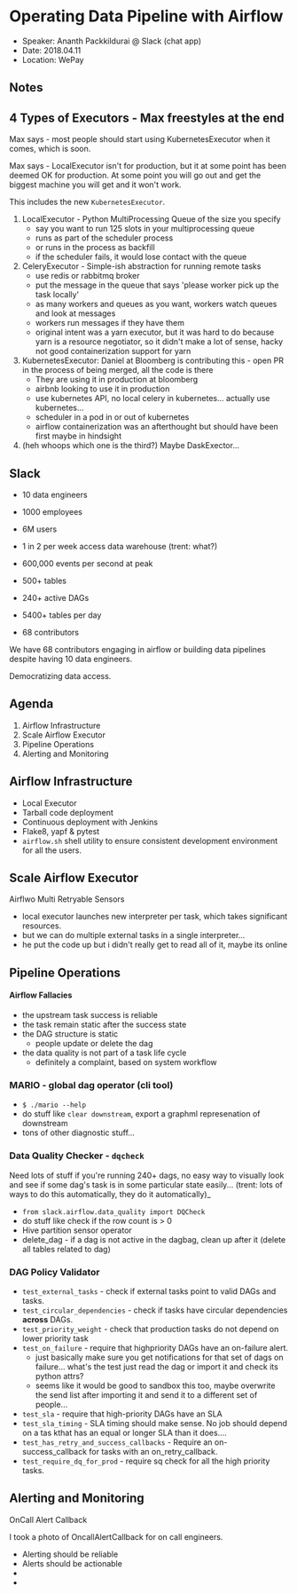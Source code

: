 # Operating Data Pipeline with Airflow

- Speaker: Ananth Packkildurai @ Slack (chat app)
- Date: 2018.04.11
- Location: WePay

## Notes


## 4 Types of Executors - Max freestyles at the end

Max says - most people should start using KubernetesExecutor when it comes, which is soon.

Max says - LocalExecutor isn't for production, but it at some point has been deemed OK for production. At some point you will go out and get the biggest machine you will get and it won't work.

This includes the new `KubernetesExecutor`.

1. LocalExecutor - Python MultiProcessing Queue of the size you specify
    - say you want to run 125 slots in your multiprocessing queue
    - runs as part of the scheduler process
    - or runs in the process as backfill
    - if the scheduler fails, it would lose contact with the queue
1. CeleryExecutor - Simple-ish abstraction for running remote tasks
    - use redis or rabbitmq broker
    - put the message in the queue that says 'please worker pick up the task locally'
    - as many workers and queues as you want, workers watch queues and look at messages
    - workers run messages if they have them
    - original intent was a yarn executor, but it was hard to do because yarn is a resource negotiator, so it didn't make a lot of sense, hacky not good containerization support for yarn
1. KubernetesExecutor: Daniel at Bloomberg is contributing this - open PR in the process of being merged, all the code is there
    - They are using it in production at bloomberg
    - airbnb looking to use it in production
    - use kubernetes API, no local celery in kubernetes... actually use kubernetes...
    - scheduler in a pod in or out of kubernetes
    - airflow containerization was an afterthought but should have been first maybe in hindsight
1. (heh whoops which one is the third?) Maybe DaskExector...
    



## Slack

- 10 data engineers
- 1000 employees
- 6M users

- 1 in 2 per week access data warehouse (trent: what?)
- 600,000 events per second at peak
- 500+ tables

- 240+ active DAGs
- 5400+ tables per day
- 68 contributors

We have 68 contributors engaging in airflow or building data pipelines despite having 10 data engineers.

Democratizing data access.


## Agenda

1. Airflow Infrastructure
2. Scale Airflow Executor
3. Pipeline Operations
4. Alerting and Monitoring


## Airflow Infrastructure

- Local Executor
- Tarball code deployment
- Continuous deployment with Jenkins
- Flake8, yapf & pytest
- `airflow.sh` shell utility to ensure consistent development environment for all the users.

## Scale Airflow Executor

Airflwo Multi Retryable Sensors

- local executor launches new interpreter per task, which takes significant resources.
- but we can do multiple external tasks in a single interpreter...
- he put the code up but i didn't really get to read all of it, maybe its online


## Pipeline Operations


#### Airflow Fallacies

- the upstream task success is reliable
- the task remain static after the success state
- the DAG structure is static
    - people update or delete the dag
- the data quality is not part of a task life cycle
    - definitely a complaint, based on system workflow


### MARIO - global dag operator (cli tool)

- `$ ./mario --help`
- do stuff like `clear downstream`, export a graphml represenation of downstream
- tons of other diagnostic stuff...


### Data Quality Checker - `dqcheck`

Need lots of stuff if you're running 240+ dags, no easy way to visually look and see if some dag's task is in some particular state easily... (trent: lots of ways to do this automatically, they do it automatically)_

- `from slack.airflow.data_quality import DQCheck`
- do stuff like check if the row count is > 0
- Hive partition sensor operator
- delete_dag - if a dag is not active in the dagbag, clean up after it (delete all tables related to dag)


### DAG Policy Validator

- `test_external_tasks` - check if external tasks point to valid DAGs and tasks.
- `test_circular_dependencies` - check if tasks have circular dependencies **across** DAGs.
- `test_priority_weight` - check that production tasks do not depend on lower priority task
- `test_on_failure` - require that highpriority DAGs have an on-failure alert.
    - just basically make sure you get notifications for that set of dags on failure... what's the test just read the dag or import it and check its python attrs?
    - seems like it would be good to sandbox this too, maybe overwrite the send list after importing it and send it to a different set of people...
- `test_sla`  - require that high-priority DAGs have an SLA
- `test_sla_timing` - SLA timing should make sense. No job should depend on a tas kthat has an equal or longer SLA than it does....
- `test_has_retry_and_success_callbacks` - Require an on-success_callback for tasks with an on_retry_callback.
- `test_require_dq_for_prod` - require sq check for all the high priority tasks.


## Alerting and Monitoring

OnCall Alert Callback

I took a photo of OncallAlertCallback for on call engineers.

- Alerting should be reliable
- Alerts should be actionable
- 
- 

